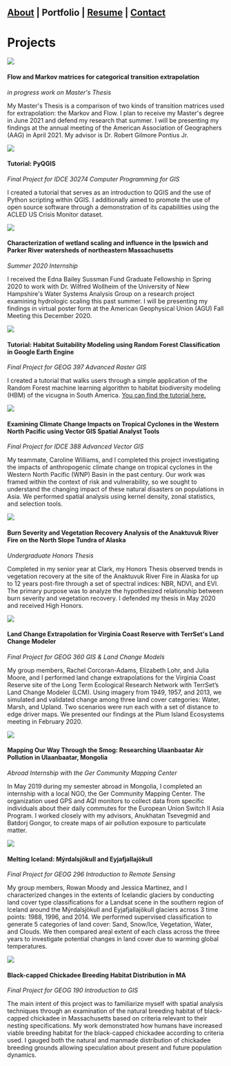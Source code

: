 ## [About](./README.md) | Portfolio | [Resume](./resume.md) | [Contact](./contact.md)

# Projects

[![](assets/img/masters.png)](https://raw.githubusercontent.com/jstrzempko/jstrzempko.github.io/main/assets/img/c_masters.png)

#### Flow and Markov matrices for categorical transition extrapolation

*in progress work on Master's Thesis*

My Master's Thesis is a comparison of two kinds of transition matrices used for extrapolation: the Markov and Flow. I plan to receive my Master's degree in June 2021 and defend my research that summer. I will be presenting my findings at the annual meeting of the American Association of Geographers (AAG) in April 2021. My advisor is Dr. Robert Gilmore Pontius Jr.

[![](assets/img/c_pyqgis_tutorial.PNG)](https://raw.githubusercontent.com/jstrzempko/jstrzempko.github.io/main/assets/img/pyqgis_tutorial.PNG)

#### Tutorial: PyQGIS 

*Final Project for IDCE 30274 Computer Programming for GIS*

I created a tutorial that serves as an introduction to QGIS and the use of Python scripting within QGIS. I additionally aimed to promote the use of open source software through a demonstration of its capabilities using the ACLED US Crisis Monitor dataset. 

[![](assets/img/c_poster.png)](https://raw.githubusercontent.com/jstrzempko/jstrzempko.github.io/main/assets/img/poster.png)

#### Characterization of wetland scaling and influence in the Ipswich and Parker River watersheds of northeastern Massachusetts

*Summer 2020 Internship*

I received the Edna Bailey Sussman Fund Graduate Fellowship in Spring 2020 to work with Dr. Wilfred Wollheim of the University of New Hampshire's Water Systems Analysis Group on a research project examining hydrologic scaling this past summer. I will be presenting my findings in virtual poster form at the American Geophysical Union (AGU) Fall Meeting this December 2020.

[![](assets/img/c_advraster_gee.PNG)](https://raw.githubusercontent.com/jstrzempko/jstrzempko.github.io/main/assets/img/advraster_gee.PNG)

#### Tutorial: Habitat Suitability Modeling using Random Forest Classification in Google Earth Engine

*Final Project for GEOG 397 Advanced Raster GIS*

I created a tutorial that walks users through a simple application of the Random Forest machine learning algorithm to habitat biodiversity modeling (HBM) of the vicugna in South America. [You can find the tutorial here.](https://github.com/jstrzempko/GEE-Random-Forest-HBM-Tutorial)

[![](assets/img/c_KernelDensity.gif)](https://raw.githubusercontent.com/jstrzempko/jstrzempko.github.io/main/assets/img/KernelDensity.gif)

#### Examining Climate Change Impacts on Tropical Cyclones in the Western North Pacific using Vector GIS Spatial Analyst Tools

*Final Project for IDCE 388 Advanced Vector GIS*

My teammate, Caroline Williams, and I completed this project investigating the impacts of anthropogenic climate change on tropical cyclones in the Western North Pacific (WNP) Basin in the past century. Our work was framed within the context of risk and vulnerability, so we sought to understand the changing impact of these natural disasters on populations in Asia. We performed spatial analysis using kernel density, zonal statistics, and selection tools.

[![](assets/img/c_honorsthesis_nbr.png)](https://raw.githubusercontent.com/jstrzempko/jstrzempko.github.io/main/assets/img/honorsthesis_nbr.png)

#### Burn Severity and Vegetation Recovery Analysis of the Anaktuvuk River Fire on the North Slope Tundra of Alaska

*Undergraduate Honors Thesis*

Completed in my senior year at Clark, my Honors Thesis observed trends in vegetation recovery at the site of the Anaktuvuk River Fire in Alaska for up to 12 years post-fire through a set of spectral indices: NBR, NDVI, and EVI. The primary purpose was to analyze the hypothesized relationship between burn severity and vegetation recovery. I defended my thesis in May 2020 and received High Honors.

[![](assets/img/c_rpontius_VCRposter05.png)](https://raw.githubusercontent.com/jstrzempko/jstrzempko.github.io/main/assets/img/rpontius_VCRposter05.png)

#### Land Change Extrapolation for Virginia Coast Reserve with TerrSet's Land Change Modeler

*Final Project for GEOG 360 GIS & Land Change Models*

My group members, Rachel Corcoran-Adams, Elizabeth Lohr, and Julia Moore, and I performed land change extrapolations  for the Virginia Coast Reserve site of the Long Term Ecological Research Network with TerrSet’s Land Change Modeler (LCM). Using imagery from 1949, 1957, and 2013, we simulated and validated change among three land cover categories: Water, Marsh, and Upland. Two scenarios were run each with a set of distance to edge driver maps. We presented our findings at the Plum Island Ecosystems meeting in February 2020.

[![](assets/img/c_mongolia_aplegend.jpg)](https://raw.githubusercontent.com/jstrzempko/jstrzempko.github.io/main/assets/img/mongolia_aplegend.jpg)

#### Mapping Our Way Through the Smog: Researching Ulaanbaatar Air Pollution in Ulaanbaatar, Mongolia

*Abroad Internship with the Ger Community Mapping Center*

In May 2019 during my semester abroad in Mongolia, I completed an internship with a local NGO, the Ger Community Mapping Center. The organization used GPS and AQI monitors to collect data from specific individuals about their daily commutes for the European Union Switch II Asia Program. I worked closely with my advisors, Anukhatan Tsevegmid and Batdorj Gongor, to create maps of air pollution exposure to particulate matter.

[![](assets/img/c_introRS_glacier.jpg)](https://raw.githubusercontent.com/jstrzempko/jstrzempko.github.io/main/assets/img/introRS_glacier.jpg)

#### Melting Iceland: Mýrdalsjökull and Eyjafjallajökull

*Final Project for GEOG 296 Introduction to Remote Sensing*

My group members, Rowan Moody and Jessica Martinez, and I characterized changes in the extents of Icelandic glaciers by conducting land cover type classifications for a Landsat scene in the southern region of Iceland around the Mýrdalsjökull and Eyjafjallajökull glaciers across 3 time points: 1988, 1996, and 2014. We performed supervised classification to generate 5 categories of land cover: Sand, Snow/Ice, Vegetation, Water, and Clouds. We then compared areal extent of each class across the three years to investigate potential changes in land cover due to warming global temperatures.

[![](assets/img/c_introgis_chickadee.png)](https://raw.githubusercontent.com/jstrzempko/jstrzempko.github.io/main/assets/img/introgis_chickadee.png)

#### Black-capped Chickadee Breeding Habitat Distribution in MA

*Final Project for GEOG 190 Introduction to GIS*

The main intent of this project was to familiarize myself with spatial analysis techniques through an examination of the natural breeding habitat of black-capped chickadee in Massachusetts based on criteria relevant to their nesting specifications. My work demonstrated how humans have increased viable breeding habitat for the black-capped chickadee according to criteria used. I gauged both the natural and manmade distribution of chickadee breeding grounds allowing speculation about present and future population dynamics.
